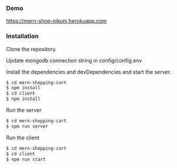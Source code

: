 
### Demo

https://mern-shop-nikunj.herokuapp.com

### Installation

Clone the repository.

Update mongodb connection string in config/config.env

Install the dependencies and devDependencies and start the server.

```sh
$ cd mern-shopping-cart
$ npm install
$ cd client
$ npm install
```

Run the server

```sh
$ cd mern-shopping-cart
$ npm run server
```

Run the client
```sh
$ cd mern-shopping-cart
$ cd client
$ npm run start
```
